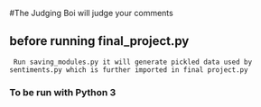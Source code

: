 #The Judging Boi will judge your comments

## before running final_project.py 
    
     Run saving_modules.py it will generate pickled data used by sentiments.py which is further imported in final project.py

 ### To be run with Python 3    
